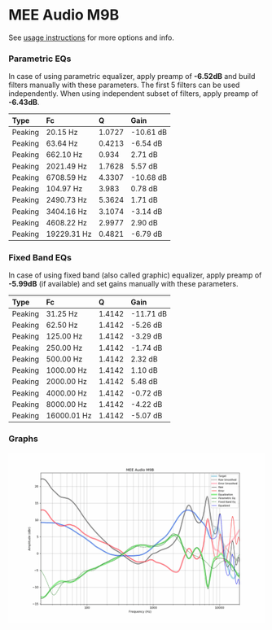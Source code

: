 # MEE Audio M9B
See [usage instructions](https://github.com/jaakkopasanen/AutoEq#usage) for more options and info.

### Parametric EQs
In case of using parametric equalizer, apply preamp of **-6.52dB** and build filters manually
with these parameters. The first 5 filters can be used independently.
When using independent subset of filters, apply preamp of **-6.43dB**.

| Type    | Fc          |      Q | Gain      |
|:--------|:------------|:-------|:----------|
| Peaking | 20.15 Hz    | 1.0727 | -10.61 dB |
| Peaking | 63.64 Hz    | 0.4213 | -6.54 dB  |
| Peaking | 662.10 Hz   | 0.934  | 2.71 dB   |
| Peaking | 2021.49 Hz  | 1.7628 | 5.57 dB   |
| Peaking | 6708.59 Hz  | 4.3307 | -10.68 dB |
| Peaking | 104.97 Hz   | 3.983  | 0.78 dB   |
| Peaking | 2490.73 Hz  | 5.3624 | 1.71 dB   |
| Peaking | 3404.16 Hz  | 3.1074 | -3.14 dB  |
| Peaking | 4608.22 Hz  | 2.9977 | 2.90 dB   |
| Peaking | 19229.31 Hz | 0.4821 | -6.79 dB  |

### Fixed Band EQs
In case of using fixed band (also called graphic) equalizer, apply preamp of **-5.99dB**
(if available) and set gains manually with these parameters.

| Type    | Fc          |      Q | Gain      |
|:--------|:------------|:-------|:----------|
| Peaking | 31.25 Hz    | 1.4142 | -11.71 dB |
| Peaking | 62.50 Hz    | 1.4142 | -5.26 dB  |
| Peaking | 125.00 Hz   | 1.4142 | -3.29 dB  |
| Peaking | 250.00 Hz   | 1.4142 | -1.74 dB  |
| Peaking | 500.00 Hz   | 1.4142 | 2.32 dB   |
| Peaking | 1000.00 Hz  | 1.4142 | 1.10 dB   |
| Peaking | 2000.00 Hz  | 1.4142 | 5.48 dB   |
| Peaking | 4000.00 Hz  | 1.4142 | -0.72 dB  |
| Peaking | 8000.00 Hz  | 1.4142 | -4.22 dB  |
| Peaking | 16000.01 Hz | 1.4142 | -5.07 dB  |

### Graphs
![](./MEE%20Audio%20M9B.png)